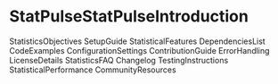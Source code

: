 # StatPulseStatPulseIntroduction
StatisticsObjectives
SetupGuide
StatisticalFeatures
DependenciesList
CodeExamples
ConfigurationSettings
ContributionGuide
ErrorHandling
LicenseDetails
StatisticsFAQ
Changelog
TestingInstructions
StatisticalPerformance
CommunityResources
